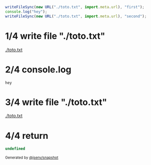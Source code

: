 ```js
writeFileSync(new URL("./toto.txt", import.meta.url), "first");
console.log("hey");
writeFileSync(new URL("./toto.txt", import.meta.url), "second");
```

# 1/4 write file "./toto.txt"

[./toto.txt](./11_write_same_file_not_grouped_and_out/toto.txt)

# 2/4 console.log

```console
hey
```

# 3/4 write file "./toto.txt"

[./toto.txt](./11_write_same_file_not_grouped_and_out/toto_1.txt)

# 4/4 return

```js
undefined
```

<sub>
  Generated by <a href="https://github.com/jsenv/core/tree/main/packages/independent/snapshot">@jsenv/snapshot</a>
</sub>